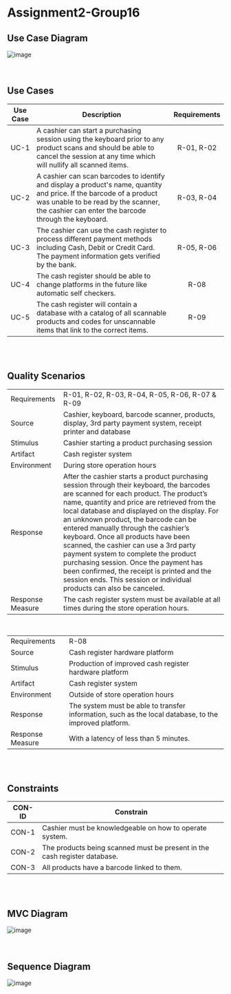 # Assignment2-Group16

## Use Case Diagram
![image](https://user-images.githubusercontent.com/93552245/199147408-346fdf49-55d6-48b0-af00-5a6cab4101c2.png)
<br>
<br>
<br>

## Use Cases
| Use Case | Description  | Requirements |
| :-: | ------------- | :-: |
| UC-1 | A cashier can start a purchasing session using the keyboard prior to any product scans and should be able to cancel the session at any time which will nullify all scanned items. | R-01, R-02 |
| UC-2 | A cashier can scan barcodes to identify and display a product's name, quantity and price. If the barcode of a product was unable to be read by the scanner, the cashier can enter the barcode through the keyboard. | R-03, R-04 |
| UC-3 | The cashier can use the cash register to process different payment methods including Cash, Debit or Credit Card. The payment information gets verified by the bank. | R-05, R-06 |
| UC-4 | The cash register should be able to change platforms in the future like automatic self checkers. | R-08 |
| UC-5 | The cash register will contain a database with a catalog of all scannable products and codes for unscannable items that link to the correct items. | R-09 |
<br>
<br>

## Quality Scenarios
|   |   |
|---|---|
| Requirements | R-01, R-02, R-03, R-04, R-05, R-06, R-07 & R-09 |
| Source | Cashier, keyboard, barcode scanner, products, display, 3rd party payment system, receipt printer and database |
| Stimulus | Cashier starting a product purchasing session |
| Artifact | Cash register system |
| Environment | During store operation hours |
| Response | After the cashier starts a product purchasing session through their keyboard, the barcodes are scanned for each product. The product’s name, quantity and price are retrieved from the local database and displayed on the display. For an unknown product, the barcode can be entered manually through the cashier’s keyboard. Once all products have been scanned, the cashier can use a 3rd party payment system to complete the product purchasing session. Once the payment has been confirmed, the receipt is printed and the session ends. This session or individual products can also be canceled. |
| Response Measure | The cash register system must be available at all times during the store operation hours. |
<br>

|   |   |
|---|---|
| Requirements | R-08 |
| Source | Cash register hardware platform |
| Stimulus | Production of improved cash register hardware platform |
| Artifact | Cash register system |
| Environment | Outside of store operation hours |
| Response | The system must be able to transfer information, such as the local database, to the improved platform. |
| Response Measure | With a latency of less than 5 minutes. |
<br>
<br>


## Constraints
| CON-ID | Constrain |
|---|---|
| CON-1 | Cashier must be knowledgeable on how to operate system. |
| CON-2 | The products being scanned must be present in the cash register database. |
| CON-3 | All products have a barcode linked to them. |
<br>
<br>

## MVC Diagram
![image](https://user-images.githubusercontent.com/93552245/199148844-735a5ae3-9a08-45fd-9d4a-4356cf17eec5.png)
<br>
<br>
<br>

## Sequence Diagram
![image](https://user-images.githubusercontent.com/94460287/199147501-8868fb14-5c7f-4ffc-9a99-738cd900c05f.png)
